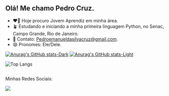 ## Olá! Me chamo Pedro Cruz.

- ❤️‍🔥 Hoje procuro Jovem Aprendiz em minha área.
- 🪴 Estudando e iniciando a minha primeira linguagem Python, no Senac, Campo Grande, Rio de Janeiro.
- 📨 Contato: Pedroemanueldasilvacruz@gmail.com. 
- 😄 Pronomes: Ele/Dele.

[![Anurag's GitHub stats-Dark](https://github-readme-stats.vercel.app/api?username=PedCruz\&show_icons=true\&theme=dark#gh-dark-mode-only)](https://github.com/anuraghazra/github-readme-stats#responsive-card-theme#gh-dark-mode-only)
[![Anurag's GitHub stats-Light](https://github-readme-stats.vercel.app/api?username=PedCruz\&show_icons=true\&theme=default#gh-light-mode-only)](https://github.com/anuraghazra/github-readme-stats#responsive-card-theme#gh-light-mode-only)


![Top Langs](https://github-readme-stats.vercel.app/api/top-langs/?username=PedCruz&layout=compact) 
                                                                                                    
##
Minhas Redes Sociais:

<a href="https://www.linkedin.com/in/" target="_blank"><img src="https://img.shields.io/badge/-LinkedIn-%230077B5?style-for-the-badge&logo=linkedin&logoColor=white" target="_blank"></a>

